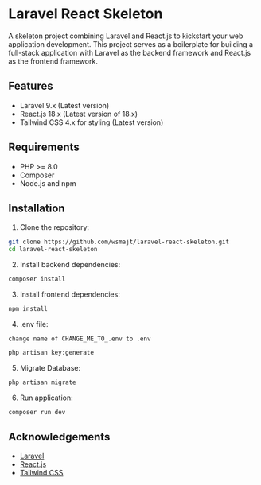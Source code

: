 # Laravel React Skeleton

A skeleton project combining Laravel and React.js to kickstart your web application development. This project serves as a boilerplate for building a full-stack application with Laravel as the backend framework and React.js as the frontend framework.

## Features

- Laravel 9.x (Latest version)
- React.js 18.x (Latest version of 18.x)
- Tailwind CSS 4.x for styling (Latest version)

## Requirements

- PHP >= 8.0
- Composer
- Node.js and npm

## Installation

1. Clone the repository:

```bash
git clone https://github.com/wsmajt/laravel-react-skeleton.git
cd laravel-react-skeleton
```

2. Install backend dependencies:

```bash
composer install
```

3. Install frontend dependencies:

```bash
npm install
```

4.  .env file:

```
change name of CHANGE_ME_TO_.env to .env
```
```bash
php artisan key:generate
```

5.  Migrate Database:

```bash
php artisan migrate
```

6. Run application:

```bash
composer run dev
```

## Acknowledgements

- [Laravel](https://laravel.com/)
- [React.js](https://react.dev/)
- [Tailwind CSS](https://tailwindcss.com/)
